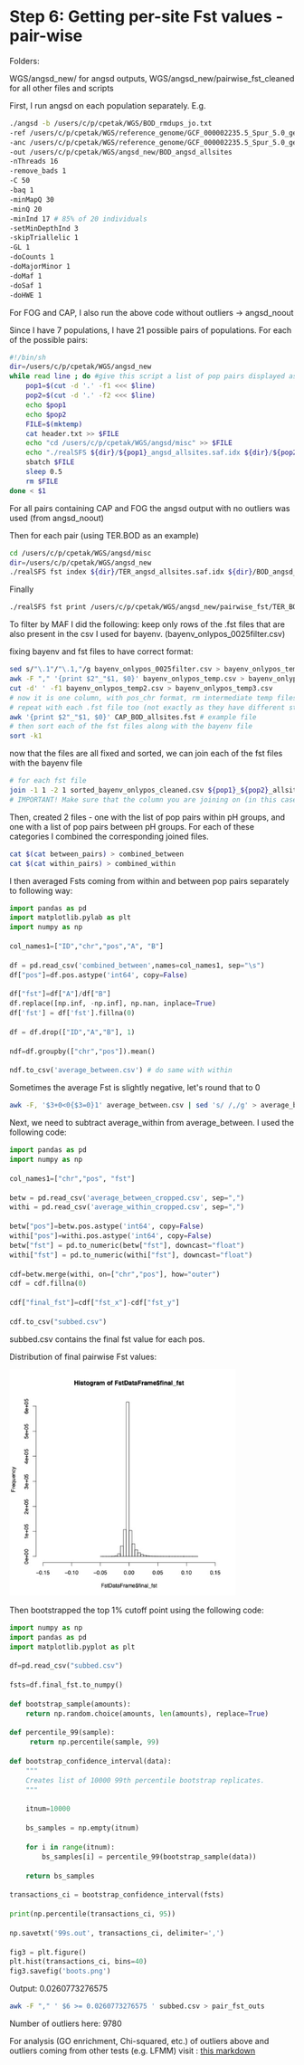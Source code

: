 # Step 6: Getting per-site Fst values - pair-wise

Folders:

WGS/angsd_new/ for angsd outputs, WGS/angsd_new/pairwise_fst_cleaned for all other files and scripts

First, I run angsd on each population separately. E.g.

```bash
./angsd -b /users/c/p/cpetak/WGS/BOD_rmdups_jo.txt 
-ref /users/c/p/cpetak/WGS/reference_genome/GCF_000002235.5_Spur_5.0_genomic.fna 
-anc /users/c/p/cpetak/WGS/reference_genome/GCF_000002235.5_Spur_5.0_genomic.fna 
-out /users/c/p/cpetak/WGS/angsd_new/BOD_angsd_allsites 
-nThreads 16 
-remove_bads 1 
-C 50 
-baq 1 
-minMapQ 30 
-minQ 20 
-minInd 17 # 85% of 20 individuals
-setMinDepthInd 3 
-skipTriallelic 1 
-GL 1 
-doCounts 1 
-doMajorMinor 1 
-doMaf 1 
-doSaf 1 
-doHWE 1
```

For FOG and CAP, I also run the above code without outliers -> angsd_noout

Since I have 7 populations, I have 21 possible pairs of populations. For each of the possible pairs:

```bash
#!/bin/sh
dir=/users/c/p/cpetak/WGS/angsd_new
while read line ; do #give this script a list of pop pairs displayed as pop1.pop2
    pop1=$(cut -d '.' -f1 <<< $line)
    pop2=$(cut -d '.' -f2 <<< $line)
    echo $pop1
    echo $pop2
    FILE=$(mktemp)
    cat header.txt >> $FILE
    echo "cd /users/c/p/cpetak/WGS/angsd/misc" >> $FILE
    echo "./realSFS ${dir}/${pop1}_angsd_allsites.saf.idx ${dir}/${pop2}_angsd_allsites.saf.idx -P 16 -fold 1 > ${dir}/pairwise_fst/${pop1}_${pop2}_allsites.sfs" >> $FILE #folded option!
    sbatch $FILE
    sleep 0.5
    rm $FILE
done < $1
```

For all pairs containing CAP and FOG the angsd output with no outliers was used (from angsd_noout)

Then for each pair (using TER.BOD as an example)

```bash
cd /users/c/p/cpetak/WGS/angsd/misc
dir=/users/c/p/cpetak/WGS/angsd_new
./realSFS fst index ${dir}/TER_angsd_allsites.saf.idx ${dir}/BOD_angsd_allsites.saf.idx -sfs ${dir}/pairwise_fst/TER_BOD_allsites.sfs -fold 1 -fstout ${dir}/pairwise_fst/TER_BOD_allsites -whichFst 1
```

Finally

```bash
./realSFS fst print /users/c/p/cpetak/WGS/angsd_new/pairwise_fst/TER_BOD_allsites.fst.idx > /users/c/p/cpetak/WGS/angsd_new/pairwise_fst/TER_BOD_allsites.fst
```

To filter by MAF I did the following: keep only rows of the .fst files that are also present in the csv I used for bayenv. (bayenv_onlypos_0025filter.csv)

fixing bayenv and fst files to have correct format:

```bash
sed s/"\.1"/"\.1,"/g bayenv_onlypos_0025filter.csv > bayenv_onlypos_temp.csv
awk -F "," '{print $2"_"$1, $0}' bayenv_onlypos_temp.csv > bayenv_onlypos_temp2.csv
cut -d' ' -f1 bayenv_onlypos_temp2.csv > bayenv_onlypos_temp3.csv
# now it is one column, with pos_chr format, rm intermediate temp files and rename to _cleaned
# repeat with each .fst file too (not exactly as they have different starting format) to match format:
awk '{print $2"_"$1, $0}' CAP_BOD_allsites.fst # example file
# then sort each of the fst files along with the bayenv file
sort -k1 
```

now that the files are all fixed and sorted, we can join each of the fst files with the bayenv file

```bash
# for each fst file
join -1 1 -2 1 sorted_bayenv_onlypos_cleaned.csv ${pop1}_${pop2}_allsites_cleaned.fst > joined_${pop1}_${pop2}_allsites
# IMPORTANT! Make sure that the column you are joining on (in this case the first column) has the same format in both files you are joining! E.g. pos_chr. I chose this IDing instead of chr_pos to avoid sorting issues.
```

Then, created 2 files - one with the list of pop pairs within pH groups, and one with a list of pop pairs between pH groups. For each of these categories I combined the corresponding joined files. 

```bash
cat $(cat between_pairs) > combined_between
cat $(cat within_pairs) > combined_within
```

 I then averaged Fsts coming from within and between pop pairs separately to following way:

```python
import pandas as pd
import matplotlib.pylab as plt
import numpy as np

col_names1=["ID","chr","pos","A", "B"]

df = pd.read_csv('combined_between',names=col_names1, sep="\s")
df["pos"]=df.pos.astype('int64', copy=False)

df["fst"]=df["A"]/df["B"]
df.replace([np.inf, -np.inf], np.nan, inplace=True)
df['fst'] = df['fst'].fillna(0)

df = df.drop(["ID","A","B"], 1)

ndf=df.groupby(["chr","pos"]).mean()

ndf.to_csv('average_between.csv') # do same with within
```

Sometimes the average Fst is slightly negative, let's round that to 0

```bash
awk -F, '$3+0<0{$3=0}1' average_between.csv | sed 's/ /,/g' > average_between_cropped.csv
```

Next, we need to subtract average_within from average_between. I used the following code:

```python
import pandas as pd
import numpy as np

col_names1=["chr","pos", "fst"]

betw = pd.read_csv('average_between_cropped.csv', sep=",")
withi = pd.read_csv('average_within_cropped.csv', sep=",")

betw["pos"]=betw.pos.astype('int64', copy=False)
withi["pos"]=withi.pos.astype('int64', copy=False)
betw["fst"] = pd.to_numeric(betw["fst"], downcast="float")
withi["fst"] = pd.to_numeric(withi["fst"], downcast="float")

cdf=betw.merge(withi, on=["chr","pos"], how="outer")
cdf = cdf.fillna(0)

cdf["final_fst"]=cdf["fst_x"]-cdf["fst_y"]

cdf.to_csv("subbed.csv")
```

subbed.csv contains the final fst value for each pos.

Distribution of final pairwise Fst values:

<img src="https://github.com/Cpetak/urchin_adaptation/blob/main/images/pairwise_FST_histogram.jpg" width="400" />

Then bootstrapped the top 1% cutoff point using the following code:

```python
import numpy as np
import pandas as pd
import matplotlib.pyplot as plt

df=pd.read_csv("subbed.csv")

fsts=df.final_fst.to_numpy()

def bootstrap_sample(amounts):
    return np.random.choice(amounts, len(amounts), replace=True)

def percentile_99(sample):
     return np.percentile(sample, 99)

def bootstrap_confidence_interval(data):
    """
    Creates list of 10000 99th percentile bootstrap replicates.
    """

    itnum=10000

    bs_samples = np.empty(itnum)

    for i in range(itnum):
        bs_samples[i] = percentile_99(bootstrap_sample(data))

    return bs_samples

transactions_ci = bootstrap_confidence_interval(fsts)

print(np.percentile(transactions_ci, 95))

np.savetxt('99s.out', transactions_ci, delimiter=',')

fig3 = plt.figure()
plt.hist(transactions_ci, bins=40)
fig3.savefig('boots.png')
```

Output: 0.0260773276575

```bash
awk -F "," ' $6 >= 0.0260773276575 ' subbed.csv > pair_fst_outs
```

Number of outliers here: 9780

For analysis  (GO enrichment, Chi-squared, etc.) of outliers above and outliers coming from other tests (e.g. LFMM) visit : [this markdown](https://github.com/Cpetak/urchin_adaptation/blob/main/Analysis_of_outliers.md)

